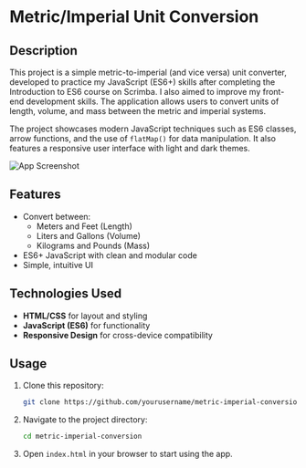 # Metric/Imperial Unit Conversion

## Description
This project is a simple metric-to-imperial (and vice versa) unit converter, developed to practice my JavaScript (ES6+) skills after completing the Introduction to ES6 course on Scrimba. I also aimed to improve my front-end development skills. The application allows users to convert units of length, volume, and mass between the metric and imperial systems.

The project showcases modern JavaScript techniques such as ES6 classes, arrow functions, and the use of `flatMap()` for data manipulation. It also features a responsive user interface with light and dark themes.

![App Screenshot](https://github.com/user-attachments/assets/fa35d618-0a8d-4b05-918c-ffd01990c020)

## Features
- Convert between:
  - Meters and Feet (Length)
  - Liters and Gallons (Volume)
  - Kilograms and Pounds (Mass)
- ES6+ JavaScript with clean and modular code
- Simple, intuitive UI

## Technologies Used
- **HTML/CSS** for layout and styling
- **JavaScript (ES6)** for functionality
- **Responsive Design** for cross-device compatibility

## Usage
1. Clone this repository:
    ```bash
    git clone https://github.com/yourusername/metric-imperial-conversion.git
    ```
2. Navigate to the project directory:
    ```bash
    cd metric-imperial-conversion
    ```
3. Open `index.html` in your browser to start using the app.
